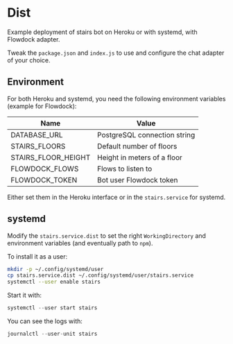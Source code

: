# Dist

Example deployment of stairs bot on Heroku or with systemd, with
Flowdock adapter.

Tweak the `package.json` and `index.js` to use and configure the chat
adapter of your choice.

## Environment

For both Heroku and systemd, you need the following environment
variables (example for Flowdock):

| Name                | Value                        |
| ------------------- | ---------------------------- |
| DATABASE_URL        | PostgreSQL connection string |
| STAIRS_FLOORS       | Default number of floors     |
| STAIRS_FLOOR_HEIGHT | Height in meters of a floor  |
| FLOWDOCK_FLOWS      | Flows to listen to           |
| FLOWDOCK_TOKEN      | Bot user Flowdock token      |

Either set them in the Heroku interface or in the `stairs.service` for
systemd.

## systemd

Modify the `stairs.service.dist` to set the right `WorkingDirectory`
and environment variables (and eventually path to `npm`).

To install it as a user:

```sh
mkdir -p ~/.config/systemd/user
cp stairs.service.dist ~/.config/systemd/user/stairs.service
systemctl --user enable stairs
```

Start it with:

```js
systemctl --user start stairs
```

You can see the logs with:

```js
journalctl --user-unit stairs
```
